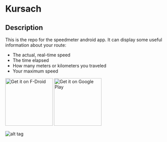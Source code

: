 Kursach
==========


Description
---
This is the repo for the speedmeter android app. 
It can display some useful information about your route:
* The actual, real-time speed
* The time elapsed
* How many meters or kilometers you traveled
* Your maximum speed

<a href="https://f-droid.org/packages/fly.speedmeter.grub" target="_blank">
<img src="https://f-droid.org/badge/get-it-on.png" alt="Get it on F-Droid" height="150"/></a>
<a href="https://play.google.com/store/apps/details?id=fly.speedmeter.grub" target="_blank">
<img src="https://play.google.com/intl/en_us/badges/images/generic/en-play-badge.png" alt="Get it on Google Play" height="150"/></a>

![alt tag](https://raw.githubusercontent.com/flyingrub/SpeedMeter/master/screen.png)
